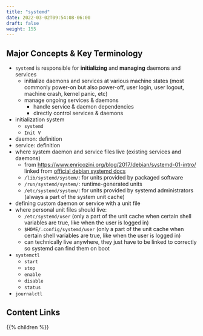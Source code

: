 ```yaml
---
title: "systemd"
date: 2022-03-02T09:54:08-06:00
draft: false
weight: 155
---
```


## Major Concepts & Key Terminology

- `systemd` is responsible for **initializing** and **managing** daemons and services 
  - initialize daemons and services at various machine states (most commonly power-on but also power-off, user login, user logout, machine crash, kernel panic, etc)
  - manage ongoing services & daemons
    - handle service & daemon dependencies
    - directly control services & daemons
- initialization system
  - `systemd`
  - `Init V`
- daemon: definition
- service: definition
- where system daemon and service files live (existing services and daemons)
  - from https://www.enricozini.org/blog/2017/debian/systemd-01-intro/ linked from [official debian systemd docs](https://wiki.debian.org/systemd/documentation)
  - `/lib/systemd/system/`: for units provided by packaged software
  - `/run/systemd/system/`: runtime-generated units
  - `/etc/systemd/system/`: for units provided by systemd administrators (always a part of the system unit cache)
- defining custom daemon or service with a unit file
- where personal unit files should live:
  - `/etc/systemd/user` (only a part of the unit cache when certain shell variables are true, like when the user is logged in)
  - `$HOME/.config/systemd/user` (only a part of the unit cache when certain shell variables are true, like when the user is logged in)
  - can technically live anywhere, they just have to be linked to correctly so systemd can find them on boot
- `systemctl`
  - `start`
  - `stop`
  - `enable`
  - `disable`
  - `status`
- `journalctl`

## Content Links

{{% children %}}
